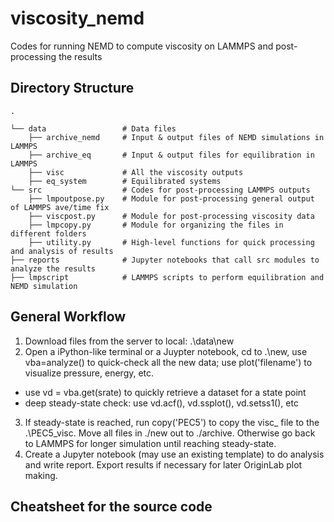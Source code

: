 # viscosity_nemd
 Codes for running NEMD to compute viscosity on LAMMPS and post-processing the results



Directory Structure
------
    .

    └── data                 # Data files
        ├── archive_nemd     # Input & output files of NEMD simulations in LAMMPS
        ├── archive_eq       # Input & output files for equilibration in LAMMPS
        ├── visc             # All the viscosity outputs
        ├── eq_system        # Equilibrated systems
    └── src                  # Codes for post-processing LAMMPS outputs
        ├── lmpoutpose.py    # Module for post-processing general output of LAMMPS ave/time fix
        ├── viscpost.py      # Module for post-processing viscosity data
        ├── lmpcopy.py       # Module for organizing the files in different folders    
        ├── utility.py       # High-level functions for quick processing and analysis of results
    ├── reports              # Jupyter notebooks that call src modules to analyze the results
    ├── lmpscript            # LAMMPS scripts to perform equilibration and NEMD simulation


General Workflow
------
1.	Download files from the server to local:  .\data\new
2.	Open a iPython-like terminal or a Juypter notebook, cd to .\new, use vba=analyze() to quick-check all the new data; use plot('filename') to visualize pressure, energy, etc.
* use vd = vba.get(srate) to quickly retrieve a dataset for a state point
* deep steady-state check: use vd.acf(), vd.ssplot(), vd.setss1(), etc
3.	If steady-state is reached, run copy('PEC5') to copy the visc_ file to the .\PEC5_visc. Move all files in ./new out to ./archive. Otherwise go back to LAMMPS for longer simulation until reaching steady-state.
4.	Create a Jupyter notebook (may use an existing template) to do analysis and write report.  Export results if necessary for later OriginLab plot making.


Cheatsheet for the source code
------
